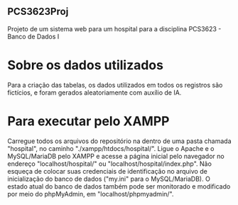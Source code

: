 ## PCS3623Proj
 Projeto de um sistema web para um hospital para a disciplina PCS3623 - Banco de Dados I

# Sobre os dados utilizados
 Para a criação das tabelas, os dados utilizados em todos os registros são fictícios, e foram gerados aleatoriamente com auxílio de IA.

# Para executar pelo XAMPP
 Carregue todos os arquivos do repositório na dentro de uma pasta chamada "hospital", no caminho "./xampp/htdocs/hospital/".
 Ligue o Apache e o MySQL/MariaDB pelo XAMPP e acesse a página inicial pelo navegador no endereço "localhost/hospital/" ou "localhost/hospital/index.php".
 Não esqueça de colocar suas credenciais de identificação no arquivo de inicialização do banco de dados ("my.ini" para o MySQL/MariaDB).
 O estado atual do banco de dados também pode ser monitorado e modificado por meio do phpMyAdmin, em "localhost/phpmyadmin/".
